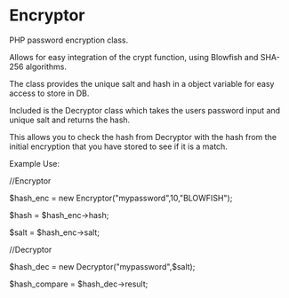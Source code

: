 Encryptor
=========

PHP password encryption class. 

Allows for easy integration of the crypt function, using Blowfish and SHA-256 algorithms.

The class provides the unique salt and hash in a object variable for easy access to store in DB.

Included is the Decryptor class which takes the users password input and unique salt and returns the hash.

This allows you to check the hash from Decryptor with the hash from the initial encryption that you have stored to see if it is a match.

Example Use:

//Encryptor

$hash_enc = new Encryptor("mypassword",10,"BLOWFISH");

$hash = $hash_enc->hash;

$salt = $hash_enc->salt;

//Decryptor

$hash_dec = new Decryptor("mypassword",$salt);

$hash_compare = $hash_dec->result;
